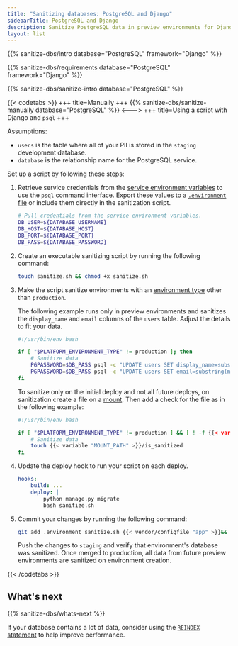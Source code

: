 ```yaml
---
title: "Sanitizing databases: PostgreSQL and Django"
sidebarTitle: PostgreSQL and Django
description: Sanitize PostgreSQL data in preview environments for Django apps.
layout: list
---
```


{{% sanitize-dbs/intro database="PostgreSQL" framework="Django" %}}

{{% sanitize-dbs/requirements database="PostgreSQL" framework="Django" %}}

{{% sanitize-dbs/sanitize-intro database="PostgreSQL" %}}

{{< codetabs >}}
+++
title=Manually
+++
{{% sanitize-dbs/sanitize-manually database="PostgreSQL" %}}
<--->
+++
title=Using a script with Django and `psql`
+++

Assumptions:

- `users` is the table where all of your PII is stored in the `staging` development database.
- `database` is the relationship name for the PostgreSQL service.

Set up a script by following these steps:

1.  Retrieve service credentials from the [service environment variables](/development/variables/_index.md#service-environment-variables) to use the `psql` command interface.
    Export these values to a [`.environment` file](../variables/set-variables.md#set-variables-via-script)
    or include them directly in the sanitization script.

    ```bash {location=".environment"}
    # Pull credentials from the service environment variables.
    DB_USER=${DATABASE_USERNAME}
    DB_HOST=${DATABASE_HOST}
    DB_PORT=${DATABASE_PORT}
    DB_PASS=${DATABASE_PASSWORD}
    ```

2.  Create an executable sanitizing script by running the following command:

    ```bash
    touch sanitize.sh && chmod +x sanitize.sh
    ```

3.  Make the script sanitize environments with an [environment type](../../administration/users.md#environment-type-roles)
    other than `production`.

    The following example runs only in preview environments
    and sanitizes the `display_name` and `email` columns of the `users` table.
    Adjust the details to fit your data.

    ```bash {location="sanitize.sh"}
    #!/usr/bin/env bash

    if [ "$PLATFORM_ENVIRONMENT_TYPE" != production ]; then
        # Sanitize data
        PGPASSWORD=$DB_PASS psql -c "UPDATE users SET display_name=substring(md5(display_name||'$PLATFORM_PROJECT_ENTROPY') for 8);" -U $DB_USER -h $DB_HOST -p $DB_PORT
        PGPASSWORD=$DB_PASS psql -c "UPDATE users SET email=substring(md5(email||'$PLATFORM_PROJECT_ENTROPY') for 8);" -U $DB_USER -h $DB_HOST -p $DB_PORT
    fi
    ```

    To sanitize only on the initial deploy and not all future deploys,
    on sanitization create a file on a [mount](/create-apps/app-reference/builtin-image.md#mounts).
    Then add a check for the file as in the following example:

    ```bash {location="sanitize.sh"}
    #!/usr/bin/env bash

    if [ "$PLATFORM_ENVIRONMENT_TYPE" != production ] && [ ! -f {{< variable "MOUNT_PATH" >}}/is_sanitized ]; then
        # Sanitize data
        touch {{< variable "MOUNT_PATH" >}}/is_sanitized
    fi
    ```

4.  Update the deploy hook to run your script on each deploy.

    ```yaml {configFile="app"}
    hooks:
        build: ...
        deploy: |
            python manage.py migrate
            bash sanitize.sh
    ```

5.  Commit your changes by running the following command:

    ```bash
    git add .environment sanitize.sh {{< vendor/configfile "app" >}}&& git commit -m "Add sanitization."
    ```

    Push the changes to `staging` and verify that environment's database was sanitized.
    Once merged to production, all data from future preview environments are sanitized on environment creation.

{{< /codetabs >}}

## What's next

{{% sanitize-dbs/whats-next %}}

If your database contains a lot of data, consider using the [`REINDEX` statement](https://www.postgresql.org/docs/current/sql-reindex.html) to help improve performance.
